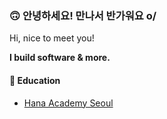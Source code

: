 ### 🙃 안녕하세요! 만나서 반가워요 o/
  
Hi, nice to meet you!
  
**I build software & more.**  

#### 🎒 Education
- [Hana Academy Seoul](https://www.hana.hs.kr/main.do)

<!--
**krrrr0/krrrr0** is a ✨ _special_ ✨ repository because its `README.md` (this file) appears on your GitHub profile.

Here are some ideas to get you started:

- 🔭 I’m currently working on ...
- 🌱 I’m currently learning ...
- 👯 I’m looking to collaborate on ...
- 🤔 I’m looking for help with ...
- 💬 Ask me about ...
- 📫 How to reach me: ...
- 😄 Pronouns: ...
- ⚡ Fun fact: ...
-->
  

